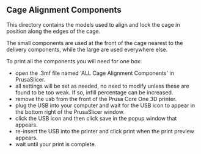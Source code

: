 ## Cage Alignment Components

This directory contains the models used to align and lock the cage in position along the edges of the cage. 

The small components are used at the front of the cage nearest to the delivery components, while the large are used everywhere else.

To print all the components you will need for one box:

- open the .3mf file named 'ALL Cage Alignment Components' in PrusaSlicer.
- all settings will be set as needed, no need to modify unless these are found to be too weak. If so, infill percentage can be increased. 
- remove the usb from the front of the Prusa Core One 3D printer. 
- plug the USB into your computer and wait for the USB icon to appear in the bottom right of the PrusaSlicer window. 
- click the USB icon and then click save in the popup window that appears. 
- re-insert the USB into the printer and click print when the print preview appears.
- wait until your print is complete.

